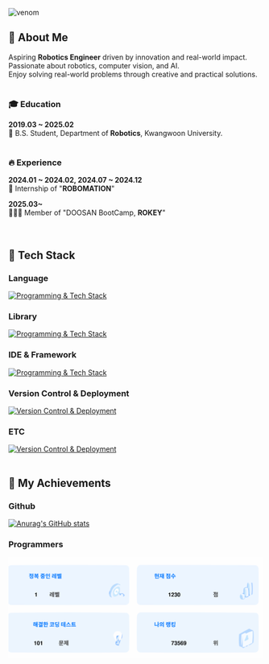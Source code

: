<div>
  
  <!--Header-->
  ![venom](https://capsule-render.vercel.app/api?type=venom&height=200&section=header&text=Minjae's%20Github&fontSize=70&color=0:8871e5,100:b678c4&stroke=b678c4&fontAlignY=38&desc=🤖Robotics&descAlignY=60&descAlign=center)

  
</div>

<div>
  <!--Body-->
  
  ## 👀 About Me
 <!-- **I am studying at the Department of Robotics of Kwangwoon University.** -->
  Aspiring **Robotics Engineer** driven by innovation and real-world impact.  
  Passionate about robotics, computer vision, and AI.  
  Enjoy solving real-world problems through creative and practical solutions.  
  <br>
  
  ### 🎓 Education<br>
  **2019.03 ~ 2025.02**<br>
  🏫 B.S. Student, Department of **Robotics**, Kwangwoon University.<br>
  <br>
  <!-- > 2024 ICROS 논문 경진대회-->
  ### :fire: Experience<br>

  **2024.01 ~ 2024.02, 2024.07 ~ 2024.12**<br>
  :office: Internship of "**ROBOMATION**"<br>

  **2025.03~**<br>
  👩🏻‍💻 Member of "DOOSAN BootCamp, **ROKEY**"<br>  
  <br>
  
  ## 🧱 Tech Stack
  ### Language
  [![Programming & Tech Stack](https://skillicons.dev/icons?i=py,c,cpp,flutter,dart,md,linux&perline=9&theme=light)](https://skillicons.dev)
  
  ### Library
  [![Programming & Tech Stack](https://skillicons.dev/icons?i=ros,ai,pytorch,tensorflow&perline=9&theme=light)](https://skillicons.dev)
  
  ### IDE & Framework
  [![Programming & Tech Stack](https://skillicons.dev/icons?i=vscode,visualstudio,androidstudio,qt,anaconda,raspberrypi,arduino,matlab&perline=9&theme=light)](https://skillicons.dev)

  ### Version Control & Deployment
  [![Version Control & Deployment](https://skillicons.dev/icons?i=git,github,bitbucket,ubuntu&perline=10&theme=light)](https://skillicons.dev)
  
  ### ETC
  [![Version Control & Deployment](https://skillicons.dev/icons?i=notion,mysql&perline=10&theme=light)](https://skillicons.dev)
  <br>
  <br>
  
  ## 🤔 My Achievements
  ### Github
  [![Anurag's GitHub stats](https://github-readme-stats.vercel.app/api?username=GooMinjae&show_icons=true&theme=radical)](https://github.com/anuraghazra/github-readme-stats) 
  
  ### Programmers
  ![Programmers Badge](https://raw.githubusercontent.com/GooMinjae/Programmers_Badge_Generator/main/result/result.svg)
  <br>
</div>



<!--
**GooMinjae/GooMinjae** is a ✨ _special_ ✨ repository because its `README.md` (this file) appears on your GitHub profile.

Here are some ideas to get you started:

- 🔭 I’m currently working on ...
- 🌱 I’m currently learning ...
- 👯 I’m looking to collaborate on ...
- 🤔 I’m looking for help with ...
- 💬 Ask me about ...
- 📫 How to reach me: ...
- 😄 Pronouns: ...
- ⚡ Fun fact: ...
-->
